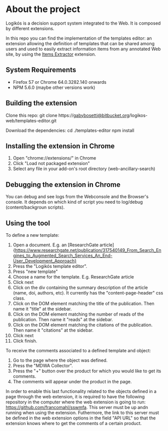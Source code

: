 # About the project #

Logikós is a decision support system integrated to the Web. It is composed by different extensions.

In this repo you can find the implementation of the templates editor: an extension allowing the definition of templates that can be shared among users and used to easily extract information items from any annotated Web site, by using the [Items Extractor](https://bitbucket.org/logikos-web/items-collector) extension.

## System Requirements ##

* Firefox 57 or Chrome 64.0.3282.140 onwards
* NPM 5.6.0 (maybe other versions work)

## Building the extension ##

Clone this repo:
git clone https://gabybosetti@bitbucket.org/logikos-web/templates-editor.git

Download the dependencies:
cd ./templates-editor
npm install

## Installing the extension in Chrome ##

1. Open "chrome://extensions/" in Chrome
2. Click "Load not packaged extension"
3. Select any file in your add-on's root directory (web-ancillary-search)

## Debugging the extension in Chrome ##

You can debug and see logs from the Webconsole and the Browser's console. It depends on which kind of script you need to log/debug (content/backgroun scripts).

## Using the tool ##

To define a new template:

1. Open a document. E.g. an [ResearchGate article]{https://www.researchgate.net/publication/317540149_From_Search_Engines_to_Augmented_Search_Services_An_End-User_Development_Approach}
2. Press the "Logikós template editor".
3. Press "new template"
4. Choose a name for the template. E.g. ResearchGate article
5. Click next
6. Click on the div containing the summary description of the article (name, doi, authors, etc). It currently has the "content-page-header" css class.
7. Click on the DOM element matching the title of the publication. Then name it "title" at the sidebar.
8. Click on the DOM element matching the number of reads of the publication. Then name it "reads" at the sidebar.
9. Click on the DOM element matching the citations of the publication. Then name it "citations" at the sidebar.
10. Click next
11. Click finish.

To receive the comments associated to a defined template and object:

1. Go to the page where the object was defined.
2. Press the "MDWA Collector".
3. Press the "+" button over the product for which you would like to get its comments.
4. The comments will appear under the product in the page.

In order to enable this last functionality related to the objects defined in a page through the web extension,
it is required to have the following repository in the computer where the web extension is going to run: https://github.com/francomahl/sswmfa.
This server must be up andn running when using the extension. Futhermore, the link to this server must be defined
in the web extension options in the field "API URL" so that the extension knows where to get the comments of a certain product.
